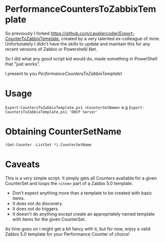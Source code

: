 # PerformanceCountersToZabbixTemplate

So previously I forked https://github.com/cavaliercoder/Export-CounterToZabbixTemplate, created by a very talented ex-colleague of mine. Unfortunately I didn't have the skills to update and maintain this for any recent versions of Zabbix or Powershell/.Net.

So I did what any good script kid would do, made something in PowerShell that "just works".

I present to you *PerformanceCountersToZabbixTemplate*!

# Usage

`Export-CountersToZabbixTemplate.ps1 <CounterSetName>`
e.g `Export-CountersToZabbixTemplate.ps1 'DHCP Server'`

# Obtaining CounterSetName

`(Get-Counter -ListSet *).CounterSetName`

# Caveats

This is a *very* simple script. It simply gets all Counters available for a given CounterSet and loops the `<item>` part of a Zabbix 5.0 template.
  - Don't expect anything more than a template to be created with basic items.
  - It does not do discovery. 
  - It does not do triggers.
  - It doesn't do anything except create an appropriately named template with items for the given CounterSet.

As time goes on I might get a bit fancy with it, but for now, enjoy a valid Zabbix 5.0 template for your Performance Counter of choice!

